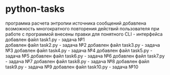 # python-tasks
программа расчета энтропии источника сообщений
добавлена возможность многократного повторения действий пользователя при работе с программой
внесены правки  для понятного CLI - интерфейса
добавлен файл task1.py - задача №1  
добавлен файл task2.py - задача №2 
добавлен файл task3.py - задача №3
добавлен файл task4.py - задача №4
добавлен файл task5.py - задача №5
добавлен файл task6.py - задача №6
добавлен файл task7.py - задача №7
добавлен файл task8.py - задача №8
добавлен файл task9.py - задача №9
добавлен файл task10.py - задача №10

